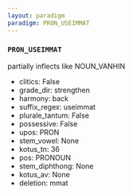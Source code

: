 ```yaml
---
layout: paradigm
paradigm: PRON_USEIMMAT
---
```

### ` PRON_USEIMMAT `

partially inflects like NOUN_VANHIN
* clitics: False
* grade_dir: strengthen
* harmony: back
* suffix_regex: useimmat
* plurale_tantum: False
* possessive: False
* upos: PRON
* stem_vowel: None
* kotus_tn: 36
* pos: PRONOUN
* stem_diphthong: None
* kotus_av: None
* deletion: mmat
